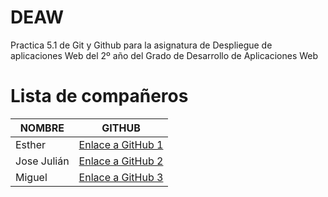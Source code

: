 # DEAW
Practica 5.1 de Git y Github para la asignatura de Despliegue de aplicaciones Web
del 2º año del Grado de Desarrollo de Aplicaciones Web
# Lista de compañeros

| NOMBRE       | GITHUB                                                    |
|--------------|-----------------------------------------------------------|
| Esther       | [Enlace a GitHub 1](https://github.com/EstherRuizSempere) |
| Jose Julián  | [Enlace a GitHub 2](https://github.com/JotaDiaz77)        |
| Miguel       | [Enlace a GitHub 3](https://github.com/MiguelDAW-xle)     |

